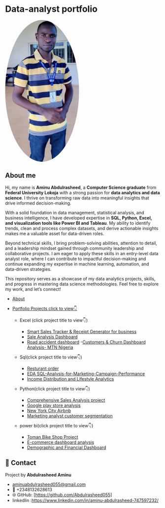 # Data-analyst portfolio
<img src="https://raw.githubusercontent.com/Abdulrasheed055/Data-analyst-portfolio-/main/Abdulrasheed.jpg" alt="Profile Picture" width="240px" style="border-radius: 50%;">

## About me
Hi, my name is **Aminu Abdulrasheed**, a **Computer Science graduate** from **Federal University Lokoja** with a strong passion for **data analytics and data science**. I thrive on transforming raw data into meaningful insights that drive informed decision-making.  

With a solid foundation in data management, statistical analysis, and business intelligence, I have developed expertise in **SQL, Python, Excel, and visualization tools like Power BI and Tableau**. My ability to identify trends, clean and process complex datasets, and derive actionable insights makes me a valuable asset for data-driven roles.  

Beyond technical skills, I bring problem-solving abilities, attention to detail, and a leadership mindset gained through community leadership and collaborative projects. I am eager to apply these skills in an entry-level data analyst role, where I can contribute to impactful decision-making and continue expanding my expertise in machine learning, automation, and data-driven strategies.  

This repository serves as a showcase of my data analytics projects, skills, and progress  in mastering data science methodologies. Feel free to explore my work, and let’s connect!  

- [About](https://github.com/Abdulrasheed055/Data-analyst-portfolio-#about)
- [Portfolio Projects click to view👇](https://github.com/Abdulrasheed055/Data-analyst-portfolio-/blob/main)

   - Excel (click  project title to view👇)
     - [Smart Sales Tracker & Receipt Generator for business](https://github.com/Abdulrasheed055/Smart-Sales-Tracker-Excel-VBA/tree/main)
      - [ Sale Analysis Dashboard](https://github.com/Abdulrasheed055/Data-analysis-dashboard-2)
      - [Road accident dashboard](https://github.com/Abdulrasheed055/-Road-Accident-Dashboard-)
       -[Customers & Churn Dashboard Analysis- MTN Nigeria](https://github.com/Abdulrasheed055/MTN-customer-churn-analysis-recommendations-/blob/main/README.md)

    - Sql(click  project title to view👇)
       - [Resturant order](https://github.com/Abdulrasheed055/Restaurant-orders-)
       - [EDA SQL-Analysis-for-Marketing-Campaign-Performance](https://github.com/Abdulrasheed055/SQL-Analysis-for-Marketing-Campaign-Performance/blob/main/README.md)
      - [ Income Distribution and Lifestyle Analytics](https://github.com/Abdulrasheed055/SoulVibe-Data-analysis-Intern?tab=readme-ov-file)
   
   - Python(click  project title to view👇)
       - [Comprehensive Sales Analysis project](https://github.com/Abdulrasheed055/Data-Analytics-with-Oasis-Infobyte-Sales-Analysis-Project-)
      - [Google play store analysis](https://github.com/Abdulrasheed055/Data-Analytics-with-Oasis-Infobyte-google-app-)
      - [New York City Airbnb](https://github.com/Abdulrasheed055/Data-Analytics-with-Oasis-Infobyte-data-cleaning-)
      - [Marketing analyst customer segmentation](https://github.com/Abdulrasheed055/Data-Analytics-with-Oasis-Infobyte-Marketing-Analytics-Customer-Segmentation)
  
    - power bi(click  project title to view👇)
        - [Toman Bike Shop Project](https://github.com/Abdulrasheed055/Data-analysis-databoard-3)
        - [E-commerce dashboard analysis](https://github.com/Abdulrasheed055/E-commerce-Dashboard-Analysis/blob/main/README.md)
        - [Demographic and Financial Dashboard](https://github.com/Abdulrasheed055/Demographic-and-Financial-Dashboard-Power-BI-Project-?tab=readme-ov-file)
     

## 🤝 Contact
Project by **Abdulrasheed Aminu**  
-  aminuabdulrasheed055@gmail.com
-  📱  +2348132628613  
- 🌐 GitHub: [https://github.com/Abdulrasheed055]
- linkedlin :https://www.linkedin.com/in/aminu-abdulrasheed-747597232/ 
